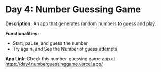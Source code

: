 # Day 4: Number Guessing Game

**Description:** An app that generates random numbers to guess and play.

**Functionalities:**

- Start, pause, and guess the number
- Try again, and See the Number of guess attempts

**App Link:** Check this number-guessing game app at https://day4numberguessinggame.vercel.app/
